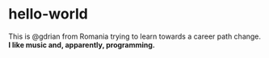 # hello-world
This is @gdrian from Romania trying to learn towards a career path change.<b>
I like music and, apparently, programming.
